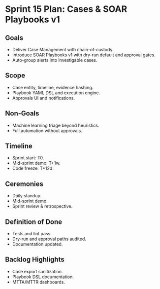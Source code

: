 # Sprint 15 Plan: Cases & SOAR Playbooks v1

## Goals
- Deliver Case Management with chain-of-custody.
- Introduce SOAR Playbooks v1 with dry-run default and approval gates.
- Auto-group alerts into investigable cases.

## Scope
- Case entity, timeline, evidence hashing.
- Playbook YAML DSL and execution engine.
- Approvals UI and notifications.

## Non-Goals
- Machine learning triage beyond heuristics.
- Full automation without approvals.

## Timeline
- Sprint start: T0.
- Mid-sprint demo: T+1w.
- Code freeze: T+12d.

## Ceremonies
- Daily standup.
- Mid-sprint demo.
- Sprint review & retrospective.

## Definition of Done
- Tests and lint pass.
- Dry-run and approval paths audited.
- Documentation updated.

## Backlog Highlights
- Case export sanitization.
- Playbook DSL documentation.
- MTTA/MTTR dashboards.
